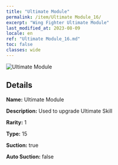 ```yaml
---
title: "Ultimate Module"
permalink: /item/Ultimate Module_16/
excerpt: "Wing Fighter Ultimate Module"
last_modified_at: 2023-08-09
locale: en
ref: "Ultimate Module_16.md"
toc: false
classes: wide
---
```



 ![Ultimate Module](/images/item/Ultimate_Module_p.png)



## Details

 **Name:** Ultimate Module 

 **Description:** Used to upgrade Ultimate Skill

 **Rarity:** 1 

 **Type:** 15 

 **Suction:** true 

 **Auto Suction:** false 


